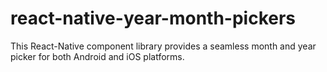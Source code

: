 # react-native-year-month-pickers
This React-Native component library provides a seamless month and year picker for both Android and iOS platforms.
